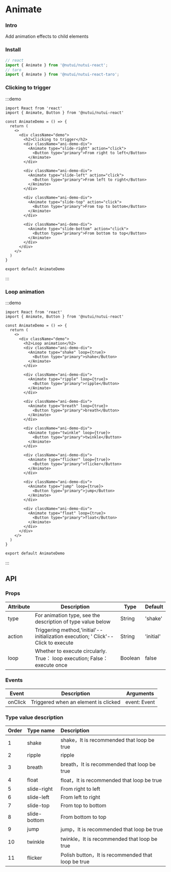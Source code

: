 # Animate 

### Intro

Add animation effects to child elements

### Install

```ts
// react
import { Animate } from '@nutui/nutui-react';
// taro
import { Animate } from '@nutui/nutui-react-taro';
```

### Clicking to trigger

:::demo

```tsx
import React from 'react'
import { Animate, Button } from '@nutui/nutui-react'

const AnimateDemo = () => {
  return (
    <>
      <div className="demo">
        <h2>Clicking to trigger</h2>
        <div className="ani-demo-div">
          <Animate type="slide-right" action="click">
            <Button type="primary">From right to left</Button>
          </Animate>
        </div>

        <div className="ani-demo-div">
          <Animate type="slide-left" action="click">
            <Button type="primary">From left to right</Button>
          </Animate>
        </div>

        <div className="ani-demo-div">
          <Animate type="slide-top" action="click">
            <Button type="primary">From top to bottom</Button>
          </Animate>
        </div>

        <div className="ani-demo-div">
          <Animate type="slide-bottom" action="click">
            <Button type="primary">From bottom to top</Button>
          </Animate>
        </div>
      </div>
    </>
  )
}

export default AnimateDemo
```

:::


### Loop animation

:::demo

```tsx
import React from 'react'
import { Animate, Button } from '@nutui/nutui-react'

const AnimateDemo = () => {
  return (
    <>
      <div className="demo">
        <h2>Loop animation</h2>
        <div className="ani-demo-div">
          <Animate type="shake" loop={true}>
            <Button type="primary">shake</Button>
          </Animate>
        </div>

        <div className="ani-demo-div">
          <Animate type="ripple" loop={true}>
            <Button type="primary">ripple</Button>
          </Animate>
        </div>

        <div className="ani-demo-div">
          <Animate type="breath" loop={true}>
            <Button type="primary">breath</Button>
          </Animate>
        </div>

        <div className="ani-demo-div">
          <Animate type="twinkle" loop={true}>
            <Button type="primary">twinkle</Button>
          </Animate>
        </div>

        <div className="ani-demo-div">
          <Animate type="flicker" loop={true}>
            <Button type="primary">flicker</Button>
          </Animate>
        </div>

        <div className="ani-demo-div">
          <Animate type="jump" loop={true}>
            <Button type="primary">jump</Button>
          </Animate>
        </div>

        <div className="ani-demo-div">
          <Animate type="float" loop={true}>
            <Button type="primary">float</Button>
          </Animate>
        </div>
      </div>
    </>
  )
}

export default AnimateDemo

```

:::


## API

### Props

| Attribute         | Description                             | Type   | Default           |
|--------------|----------------------------------|--------|------------------|
| type         | For animation type, see the description of type value below               | String | 'shake'                |
| action         | Triggering method,'initial'-- initialization execution; ' Click'-- Click to execute              | String | 'initial'             |
| loop         | Whether to execute circularly. True： loop execution; False： execute once              | Boolean | false               |

### Events

| Event | Description           | Arguments     |
|--------|----------------|--------------|
| onClick  | Triggered when an element is clicked	 | event: Event |

### Type value description

|    Order  |    Type name     |      Description     |
|:-------|:------- | :----------|
| 1|   shake  | shake，It is recommended that loop be true
| 2 |   ripple  | ripple
|3 |   breath  | breath，It is recommended that loop be true
|4 |   float  | float，It is recommended that loop be true
|5|   slide-right  | From right to left
|6 |   slide-left  | From left to right
|7|   slide-top  | From top to bottom
| 8 |   slide-bottom  | From bottom to top
|9 |   jump  | jump，It is recommended that loop be true
|10 |   twinkle  | twinkle，It is recommended that loop be true
|11 |   flicker  | Polish button，It is recommended that loop be true